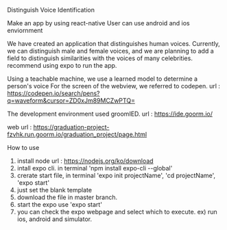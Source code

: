 Distinguish Voice Identification

Make an app by using react-native
User can use android and ios enviornment

We have created an application that distinguishes human voices.
Currently, we can distinguish male and female voices, and we are planning to add a field to distinguish similarities with the voices of many celebrities.
recommend using expo to run the app.

Using a teachable machine, we use a learned model to determine a person's voice
For the screen of the webview, we referred to codepen.
url : https://codepen.io/search/pens?q=waveform&cursor=ZD0xJm89MCZwPTQ=

The development environment used groomIED.
url : https://ide.goorm.io/

web url : https://graduation-project-fzvhk.run.goorm.io/graduation_project/page.html

How to use 

1. install node url : https://nodejs.org/ko/download
2. intall expo cli. in terminal 'npm install expo-cli --global' 
3. crerate start file, in terminal 'expo init projectName', 'cd projectName', 'expo start'
4. just set the blank template
5. download the file in master branch. 
6. start the expo use 'expo start' 
7. you can check the expo webpage and select which to execute. ex) run ios, android and simulator. 
